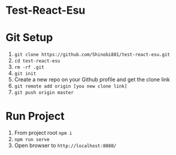 # Test-React-Esu

# Git Setup
1. `git clone https://github.com/Shinobi881/test-react-esu.git`
2. `cd test-react-esu`
3. `rm -rf .git`
4. `git init`
5. Create a new repo on your Github profile and get the clone link
6. `git remote add origin [you new clone link]`
7. `git push origin master`

# Run Project
1. From project root `npm i`
2. `npm run serve`
3. Open browser to `http://localhost:8080/`